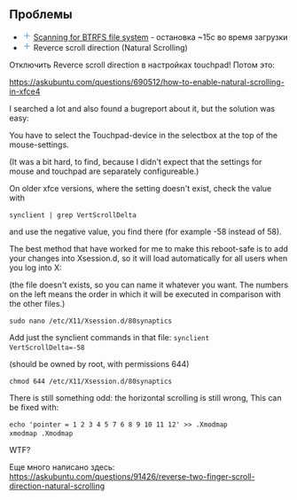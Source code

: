 ## Проблемы

- ![+][pl] [Scanning for BTRFS file system](scanning4btrfs) - остановка ~15с во время загрузки
- ![+][pl] Reverce scroll direction (Natural Scrolling)

Отключить Reverce scroll direction в настройках touchpad! Потом это:

<https://askubuntu.com/questions/690512/how-to-enable-natural-scrolling-in-xfce4>

I searched a lot and also found a bugreport about it, but the solution was easy:

You have to select the Touchpad-device in the selectbox at the top of the mouse-settings.

(It was a bit hard, to find, because I didn't expect that the settings for mouse and touchpad are separately configureable.)

On older xfce versions, where the setting doesn't exist, check the value with

    synclient | grep VertScrollDelta

and use the negative value, you find there (for example -58 instead of 58).

The best method that have worked for me to make this reboot-safe is to add your changes into Xsession.d, so it will load automatically for all users when you log into X:

(the file doesn't exists, so you can name it whatever you want. The numbers on the left means the order in which it will be executed in comparison with the other files.)

    sudo nano /etc/X11/Xsession.d/80synaptics

Add just the synclient commands in that file: `synclient VertScrollDelta=-58`

(should be owned by root, with permissions 644)

    chmod 644 /etc/X11/Xsession.d/80synaptics

There is still something odd: the horizontal scrolling is still wrong, This can be fixed with:

    echo 'pointer = 1 2 3 4 5 7 6 8 9 10 11 12' >> .Xmodmap
    xmodmap .Xmodmap

<span class="r">WTF?</span>

Еще много написано здесь: <https://askubuntu.com/questions/91426/reverse-two-finger-scroll-direction-natural-scrolling>


[pl]: /i/pl.png
